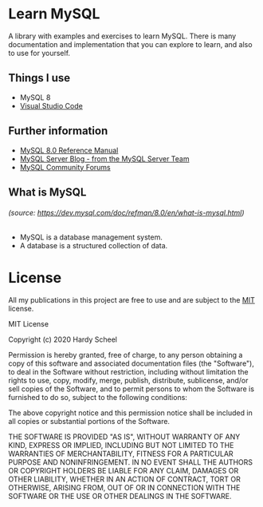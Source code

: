 # Learn MySQL

A library with examples and exercises to learn MySQL. There is many documentation and implementation that you can explore to learn, and also to use for yourself.

## Things I use

* MySQL 8
* [Visual Studio Code](https://code.visualstudio.com)

## Further information

* [MySQL 8.0 Reference Manual](https://dev.mysql.com/doc/refman/8.0/en/)
* [MySQL Server Blog - from the MySQL Server Team](https://mysqlserverteam.com/)
* [MySQL Community Forums](https://forums.mysql.com/)

## What is MySQL

###### (source: https://dev.mysql.com/doc/refman/8.0/en/what-is-mysql.html)

* MySQL is a database management system.
* A database is a structured collection of data.

# License

All my publications in this project are free to use and are subject to the [MIT](/LICENSE) license.

MIT License

Copyright (c) 2020 Hardy Scheel

Permission is hereby granted, free of charge, to any person obtaining a copy
of this software and associated documentation files (the "Software"), to deal
in the Software without restriction, including without limitation the rights
to use, copy, modify, merge, publish, distribute, sublicense, and/or sell
copies of the Software, and to permit persons to whom the Software is
furnished to do so, subject to the following conditions:

The above copyright notice and this permission notice shall be included in all
copies or substantial portions of the Software.

THE SOFTWARE IS PROVIDED "AS IS", WITHOUT WARRANTY OF ANY KIND, EXPRESS OR
IMPLIED, INCLUDING BUT NOT LIMITED TO THE WARRANTIES OF MERCHANTABILITY,
FITNESS FOR A PARTICULAR PURPOSE AND NONINFRINGEMENT. IN NO EVENT SHALL THE
AUTHORS OR COPYRIGHT HOLDERS BE LIABLE FOR ANY CLAIM, DAMAGES OR OTHER
LIABILITY, WHETHER IN AN ACTION OF CONTRACT, TORT OR OTHERWISE, ARISING FROM,
OUT OF OR IN CONNECTION WITH THE SOFTWARE OR THE USE OR OTHER DEALINGS IN THE
SOFTWARE.
